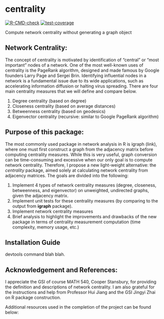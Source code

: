 # centrality

<!-- badges: start -->
[![R-CMD-check](https://github.com/lwa19/centrality/workflows/R-CMD-check/badge.svg)](https://github.com/lwa19/centrality/actions)
[![test-coverage](https://github.com/lwa19/centrality/actions/workflows/test-coverage.yaml/badge.svg)](https://github.com/lwa19/centrality/actions/workflows/test-coverage.yaml)
<!-- badges: end -->


Compute network centrality without generating a graph object


## Network Centrality: 

The concept of centrality is motivated by identification of “central” or “most important” nodes of a network. One of the most well-known uses of centrality is the PageRank algorithm, designed and made famous by Google founders Larry Page and Sergei Brin. Identifying influential nodes in a network is a fundamental issue due to its wide applications, such as accelerating information diffusion or halting virus spreading. There are four main centrality measures that we will define and compare below.

1. Degree centrality (based on degree)
2. Closeness centrality (based on average distances)
3. Betweenness centrality (based on geodesics)
4. Eigenvector centrality (recursive: similar to Google PageRank algorithm)


## Purpose of this package: 

The most commonly used package in network analysis in R is igraph (link), where one must first construct a graph from the adjacency matrix before computing centrality measures. While this is very useful, graph conversion can be time-consuming and excessive when our only goal is to compute network centrality. Therefore, I propose a new light-weight alternative: the *centrality* package, aimed solely at calculating network centrality from adjacency matrices. The goals are divided into the following: 

1. Implement 4 types of network centrality measures (degree, closeness, betweenness, and eigenvector) on unweighted, undirected graphs, given the adjacency matrix. 
2. Implement unit tests for these centrality measures (by comparing to the output from **igraph** package). 
3. Implement network centrality measures 
4. Brief analysis to highlight the improvements and drawbacks of the new package in terms of centrality measurement computation (time complexity, memory usage, etc.)


## Installation Guide

devtools command blah blah. 


## Acknowledgement and References:

I appreciate the GSI of course MATH 540, Cooper Stansbury, for providing the definition and descriptions of network centrality. I am also grateful for the instructions and help from Professor Hui Jiang and the GSI Jingyi Zhai on R package construction. 

Additional resources used in the completion of the project can be found below: 

